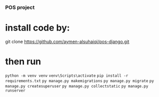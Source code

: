 ### POS project

# install code by:
git clone https://github.com/aymen-alsuhaiqi/pos-django.git

# then run 

```python -m venv venv```
```venv\Scripts\activate```
```pip install -r requirements.txt```
```py manage.py makemigrations```
```py manage.py migrate```
```py manage.py createsuperuser```
```py manage.py collectstatic```
```py manage.py runserver```
